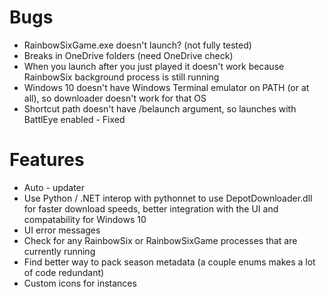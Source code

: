 # Bugs

* RainbowSixGame.exe doesn't launch? (not fully tested)
* Breaks in OneDrive folders (need OneDrive check)
* When you launch after you just played it doesn't work because RainbowSix background process is still running
* Windows 10 doesn't have Windows Terminal emulator on PATH (or at all), so downloader doesn't work for that OS
* Shortcut path doesn't have /belaunch argument, so launches with BattlEye enabled - Fixed

# Features

* Auto - updater
* Use Python / .NET interop with pythonnet to use DepotDownloader.dll for faster download speeds, better integration with the UI and compatability for Windows 10
* UI error messages
* Check for any RainbowSix or RainbowSixGame processes that are currently running
* Find better way to pack season metadata (a couple enums makes a lot of code redundant)
* Custom icons for instances
